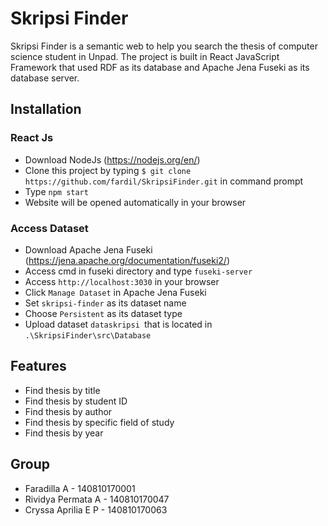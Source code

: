 # Skripsi Finder

Skripsi Finder is a semantic web to help you search the thesis of computer science student in Unpad. The project is built in React JavaScript Framework that used RDF as its database and Apache Jena Fuseki as its database server. 

## Installation

### React Js
- Download NodeJs (https://nodejs.org/en/)
- Clone this project by typing 
`
$ git clone https://github.com/fardil/SkripsiFinder.git
` in command prompt 
- Type 
`
 npm start
` 
- Website will be opened automatically in your browser

### Access Dataset
- Download Apache Jena Fuseki (https://jena.apache.org/documentation/fuseki2/)
- Access cmd in fuseki directory and type
`
fuseki-server 
`
- Access `
http://localhost:3030
` in your browser
- Click `
Manage Dataset
` in Apache Jena Fuseki
- Set `
skripsi-finder
` as its dataset name
- Choose `
Persistent
` as its dataset type
- Upload dataset `dataskripsi
`that is located in `
.\SkripsiFinder\src\Database
`
## Features
- Find thesis by title
- Find thesis by student ID
- Find thesis by author
- Find thesis by specific field of study
- Find thesis by year

## Group
- Faradilla A - 140810170001
- Rividya Permata A - 140810170047
- Cryssa Aprilia E P - 140810170063
